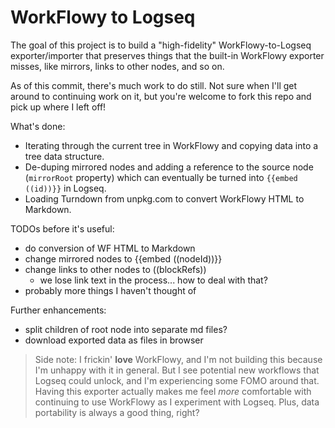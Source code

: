# WorkFlowy to Logseq

The goal of this project is to build a "high-fidelity" WorkFlowy-to-Logseq exporter/importer that preserves things that the built-in WorkFlowy exporter misses, like mirrors, links to other nodes, and so on.

As of this commit, there's much work to do still. Not sure when I'll get around to continuing work on it, but you're welcome to fork this repo and pick up where I left off!

What's done:

- Iterating through the current tree in WorkFlowy and copying data into a tree data structure.
- De-duping mirrored nodes and adding a reference to the source node (`mirrorRoot` property) which can eventually be turned into `{{embed ((id))}}` in Logseq.
- Loading Turndown from unpkg.com to convert WorkFlowy HTML to Markdown.

TODOs before it's useful:

- do conversion of WF HTML to Markdown
- change mirrored nodes to {{embed ((nodeId))}}
- change links to other nodes to ((blockRefs))
	- we lose link text in the process... how to deal with that?
- probably more things I haven't thought of

Further enhancements:

- split children of root node into separate md files?
- download exported data as files in browser

> Side note: I frickin' **love** WorkFlowy, and I'm not building this because I'm unhappy with it in general. But I see potential new workflows that Logseq could unlock, and I'm experiencing some FOMO around that. Having this exporter actually makes me feel *more* comfortable with continuing to use WorkFlowy as I experiment with Logseq. Plus, data portability is always a good thing, right?
